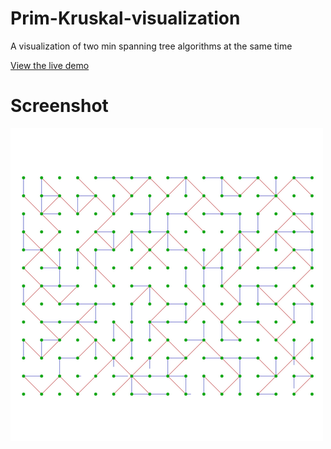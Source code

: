 # Prim-Kruskal-visualization

A visualization of two min spanning tree algorithms at the same time

[View the live demo](https://strawstack.github.com/Prim-Kruskal-visualization)

# Screenshot

![](./screenshot.png)
